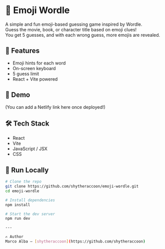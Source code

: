 # 🎯 Emoji Wordle

A simple and fun emoji-based guessing game inspired by Wordle.  
Guess the movie, book, or character title based on emoji clues!  
You get 5 guesses, and with each wrong guess, more emojis are revealed.

## 🧩 Features

- Emoji hints for each word
- On-screen keyboard
- 5 guess limit
- React + Vite powered

## 🚀 Demo

(You can add a Netlify link here once deployed!)

## 🛠️ Tech Stack

- React
- Vite
- JavaScript / JSX
- CSS

## 🧪 Run Locally

```bash
# Clone the repo
git clone https://github.com/shytheraccoon/emoji-wordle.git
cd emoji-wordle

# Install dependencies
npm install

# Start the dev server
npm run dev

---

✍️ Author  
Marco Alba — [shytheraccoon](https://github.com/shytheraccoon)